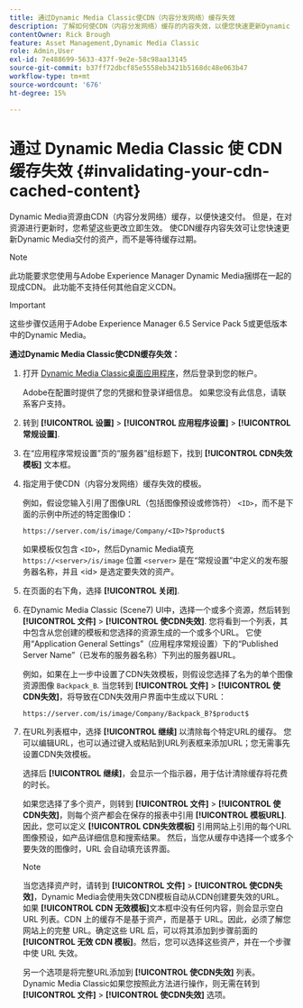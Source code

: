 ```yaml
---
title: 通过Dynamic Media Classic使CDN（内容分发网络）缓存失效
description: 了解如何使CDN（内容分发网络）缓存的内容失效，以便您快速更新Dynamic Media交付的资产，而不是等待缓存过期。
contentOwner: Rick Brough
feature: Asset Management,Dynamic Media Classic
role: Admin,User
exl-id: 7e488699-5633-437f-9e2e-58c98aa13145
source-git-commit: b37ff72dbcf85e5558eb3421b5168dc48e063b47
workflow-type: tm+mt
source-wordcount: '676'
ht-degree: 15%

---
```


# 通过 Dynamic Media Classic 使 CDN 缓存失效 {#invalidating-your-cdn-cached-content}

Dynamic Media资源由CDN（内容分发网络）缓存，以便快速交付。 但是，在对资源进行更新时，您希望这些更改立即生效。 使CDN缓存内容失效可让您快速更新Dynamic Media交付的资产，而不是等待缓存过期。

>[!NOTE]
>
>此功能要求您使用与Adobe Experience Manager Dynamic Media捆绑在一起的现成CDN。 此功能不支持任何其他自定义CDN。

>[!IMPORTANT]
>
>这些步骤仅适用于Adobe Experience Manager 6.5 Service Pack 5或更低版本中的Dynamic Media。 <!-- If you are using Dynamic Media in AEM as a Cloud Service, [use the new steps found here](/help/assets/invalidate-cdn-cache-dynamic-media.md). -->

<!-- REMOVED MARCH 28, 2022 BECAUSE OF 404; NO REDIRECT WAS PUT IN PLACE BY SUPPORT See also [Cache overview in Dynamic Media Classic](https://helpx.adobe.com/experience-manager/scene7/kb/base/caching-questions/scene7-caching-overview.html). -->

**通过Dynamic Media Classic使CDN缓存失效：**

1. 打开 [Dynamic Media Classic桌面应用程序](https://experienceleague.adobe.com/docs/dynamic-media-classic/using/getting-started/signing-out.html#getting-started)，然后登录到您的帐户。

   Adobe在配置时提供了您的凭据和登录详细信息。 如果您没有此信息，请联系客户支持。

1. 转到 **[!UICONTROL 设置]** > **[!UICONTROL 应用程序设置]** > **[!UICONTROL 常规设置]**.
1. 在“应用程序常规设置”页的“服务器”组标题下，找到 **[!UICONTROL CDN失效模板]** 文本框。

1. 指定用于使CDN（内容分发网络）缓存失效的模板。

   例如，假设您输入引用了图像URL（包括图像预设或修饰符） `<ID>`，而不是下面的示例中所述的特定图像ID：

   `https://server.com/is/image/Company/<ID>?$product$`

   如果模板仅包含 `<ID>`，然后Dynamic Media填充 `https://<server>/is/image` 位置 `<server>` 是在“常规设置”中定义的发布服务器名称，并且 &lt;id> 是选定要失效的资产。

1. 在页面的右下角，选择 **[!UICONTROL 关闭]**.
1. 在Dynamic Media Classic (Scene7) UI中，选择一个或多个资源，然后转到 **[!UICONTROL 文件]** > **[!UICONTROL 使CDN失效]**. 您将看到一个列表，其中包含从您创建的模板和您选择的资源生成的一个或多个URL。 它使用“Application General Settings”（应用程序常规设置）下的“Published Server Name”（已发布的服务器名称）下列出的服务器URL。

   例如，如果在上一步中设置了CDN失效模板，则假设您选择了名为的单个图像资源图像 `Backpack_B`. 当您转到 **[!UICONTROL 文件]** > **[!UICONTROL 使CDN失效]**，将导致在CDN失效用户界面中生成以下URL：

   `https://server.com/is/image/Company/Backpack_B?$product$`

1. 在URL列表框中，选择 **[!UICONTROL 继续]** 以清除每个特定URL的缓存。 您可以编辑URL，也可以通过键入或粘贴到URL列表框来添加URL；您无需事先设置CDN失效模板。

   选择后 **[!UICONTROL 继续]**，会显示一个指示器，用于估计清除缓存将花费的时长。

   如果您选择了多个资产，则转到 **[!UICONTROL 文件]** > **[!UICONTROL 使CDN失效]**，则每个资产都会在保存的报表中引用 **[!UICONTROL 模板URL]**. 因此，您可以定义 **[!UICONTROL CDN失效模板]** 引用网站上引用的每个URL图像预设，如产品详细信息和搜索结果。 然后，当您从缓存中选择一个或多个要失效的图像时，URL 会自动填充该界面。

   >[!NOTE]
   >
   >当您选择资产时，请转到 **[!UICONTROL 文件]** > **[!UICONTROL 使CDN失效]**，Dynamic Media会使用失效CDN模板自动从CDN创建要失效的URL。 如果 **[!UICONTROL CDN 无效模板]**&#x200B;文本框中没有任何内容，则会显示空白 URL 列表。CDN 上的缓存不是基于资产，而是基于 URL。因此，必须了解您网站上的完整 URL。确定这些 URL 后，可以将其添加到步骤前面的&#x200B;**[!UICONTROL 无效 CDN 模板]**。然后，您可以选择这些资产，并在一个步骤中使 URL 失效。
   >
   >另一个选项是将完整URL添加到 **[!UICONTROL 使CDN失效]** 列表。 Dynamic Media Classic如果您按照此方法进行操作，则无需在转到 **[!UICONTROL 文件]** > **[!UICONTROL 使CDN失效]** 选项。
